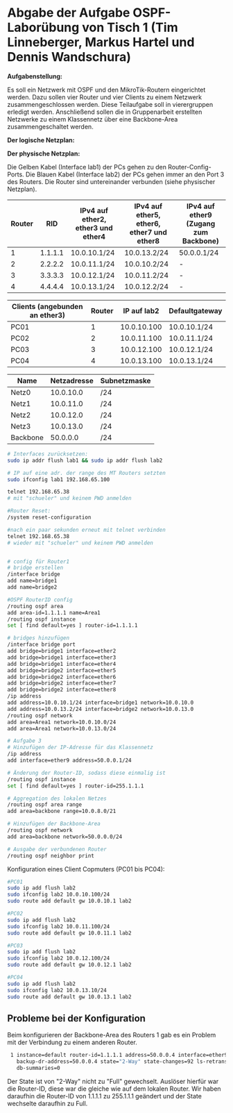 # Abgabe der Aufgabe OSPF-Laborübung von Tisch 1 (Tim Linneberger, Markus Hartel und Dennis Wandschura)
**Aufgabenstellung:**

Es soll ein Netzwerk mit OSPF und den MikroTik-Routern eingerichtet werden.
Dazu sollen vier Router und vier Clients zu einem Netzwerk zusammengeschlossen werden.
Diese Teilaufgabe soll in vierergruppen erledigt werden.
Anschließend sollen die in Gruppenarbeit erstellten Netzwerke zu einem Klassennetz über eine Backbone-Area zusammengeschaltet werden.

**Der logische Netzplan:**

**Der physische Netzplan:**



Die Gelben Kabel (Interface lab1) der PCs gehen zu den Router-Config-Ports.
Die Blauen Kabel (Interface lab2) der PCs gehen immer an den Port 3 des Routers.
Die Router sind untereinander verbunden (siehe physischer Netzplan).


| Router | RID | IPv4 auf ether2, ether3 und ether4 | IPv4 auf ether5, ether6, ether7 und ether8 | IPv4 auf ether9 (Zugang zum Backbone) |
| ---- | ---- | ---- | ---- | ---- |
| 1 | 1.1.1.1 | 10.0.10.1/24 | 10.0.13.2/24 | 50.0.0.1/24 |
| 2 | 2.2.2.2 | 10.0.11.1/24 | 10.0.10.2/24 | - |
| 3 | 3.3.3.3 | 10.0.12.1/24 | 10.0.11.2/24 | - |
| 4 | 4.4.4.4 | 10.0.13.1/24 | 10.0.12.2/24 | - |

| Clients (angebunden an ether3) | Router | IP auf lab2 | Defaultgateway |
| ---- | ---- | ---- | ---- |
| PC01 | 1 | 10.0.10.100 | 10.0.10.1/24 |
| PC02 | 2 | 10.0.11.100 | 10.0.11.1/24 |
| PC03 | 3 | 10.0.12.100 | 10.0.12.1/24 |
| PC04 | 4 | 10.0.13.100 | 10.0.13.1/24 |

| Name | Netzadresse | Subnetzmaske |
| ---- | ---- | ---- |
| Netz0 | 10.0.10.0 | /24 |
| Netz1 | 10.0.11.0 | /24 |
| Netz2 | 10.0.12.0 | /24 |
| Netz3 | 10.0.13.0 | /24 |
| Backbone | 50.0.0.0 | /24 |


```BASH
# Interfaces zurücksetzen:
sudo ip addr flush lab1 && sudo ip addr flush lab2

# IP auf eine adr. der range des MT Routers setzten 
sudo ifconfig lab1 192.168.65.100

telnet 192.168.65.38
# mit "schueler" und keinem PWD anmelden

#Router Reset:
/system reset-configuration

#nach ein paar sekunden erneut mit telnet verbinden
telnet 192.168.65.38
# wieder mit "schueler" und keinem PWD anmelden


# config für Router1
# bridge erstellen
/interface bridge
add name=bridge1
add name=bridge2

#OSPF RouterID config
/routing ospf area
add area-id=1.1.1.1 name=Area1
/routing ospf instance
set [ find default=yes ] router-id=1.1.1.1

# bridges hinzufügen
/interface bridge port
add bridge=bridge1 interface=ether2
add bridge=bridge1 interface=ether3
add bridge=bridge1 interface=ether4
add bridge=bridge2 interface=ether5
add bridge=bridge2 interface=ether6
add bridge=bridge2 interface=ether7
add bridge=bridge2 interface=ether8
/ip address
add address=10.0.10.1/24 interface=bridge1 network=10.0.10.0
add address=10.0.13.2/24 interface=bridge2 network=10.0.13.0
/routing ospf network
add area=Area1 network=10.0.10.0/24
add area=Area1 network=10.0.13.0/24

# Aufgabe 3
# Hinzufügen der IP-Adresse für das Klassennetz
/ip address 
add interface=ether9 address=50.0.0.1/24

# Änderung der Router-ID, sodass diese einmalig ist
/routing ospf instance
set [ find default=yes ] router-id=255.1.1.1

# Aggregation des lokalen Netzes
/routing ospf area range
add area=backbone range=10.0.8.0/21

# Hinzufügen der Backbone-Area
/routing ospf network
add area=backbone network=50.0.0.0/24

# Ausgabe der verbundenen Router
/routing ospf neighbor print

```

Konfiguration eines Client Copmuters (PC01 bis PC04):

```BASH
#PC01
sudo ip add flush lab2
sudo ifconfig lab2 10.0.10.100/24
sudo route add default gw 10.0.10.1 lab2
```

```BASH
#PC02
sudo ip add flush lab2
sudo ifconfig lab2 10.0.11.100/24
sudo route add default gw 10.0.11.1 lab2
```

```BASH
#PC03
sudo ip add flush lab2
sudo ifconfig lab2 10.0.12.100/24
sudo route add default gw 10.0.12.1 lab2
```

```BASH
#PC04
sudo ip add flush lab2
sudo ifconfig lab2 10.0.13.10/24
sudo route add default gw 10.0.13.1 lab2
```

## Probleme bei der Konfiguration
Beim konfigurieren der Backbone-Area des Routers 1 gab es ein Problem mit der Verbindung zu einem anderen Router.
```BASH
 1 instance=default router-id=1.1.1.1 address=50.0.0.4 interface=ether9 priority=1 dr-address=50.0.0.2 
   backup-dr-address=50.0.0.4 state="2-Way" state-changes=92 ls-retransmits=0 ls-requests=0 
   db-summaries=0 
```
Der State ist von "2-Way" nicht zu "Full" gewechselt.
Auslöser hierfür war die Router-ID, diese war die gleiche wie auf dem lokalen Router.
Wir haben daraufhin die Router-ID von 1.1.1.1 zu 255.1.1.1 geändert und der State wechselte daraufhin zu Full.
